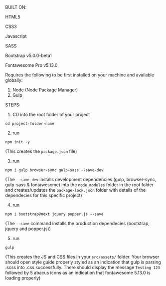 BUILT ON: 

HTML5

CSS3

Javascript

SASS

Bootstrap v5.0.0-beta1

Fontawesome Pro v5.13.0

Requires the following to be first installed on your machine and available globally:

1. Node (Node Package Manager)
2. Gulp

STEPS:

1. CD into the root folder of your project
```
cd project-folder-name
```

2. run 
```
npm init -y
``` 
(This creates the `package.json` file)

3. run
```
npm i gulp browser-sync gulp-sass --save-dev
```
(The `--save-dev` installs development dependencies (gulp, browser-sync, gulp-sass & fontawesome) into the `node_modules` folder in the root folder and creates/updates the `package-lock.json` folder with details of the dependecies for this specific project)

4. run 
```
npm i bootstrap@next jquery popper.js --save
```
(The `--save` command installs the production dependecies (bootstrap, jquery and popper.js))

5. run 
```
gulp
```
(This creates the JS and CSS files in your `src/assets/` folder. Your browser should open style guide properly styled as an indication that gulp is parsing .scss into .css successfully. There should display the message `Testing 123` followed by 5 abacus icons as an indication that fontawesome 5.13.0 is loading properly)